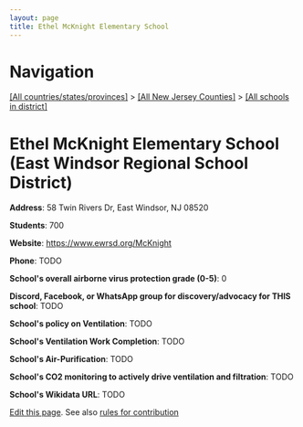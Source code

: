 ```yaml
---
layout: page
title: Ethel McKnight Elementary School
---
```

# Navigation

[[All countries/states/provinces]](../../..) > [[All New Jersey Counties]](../..) > [[All schools in district]](..)

# Ethel McKnight Elementary School (East Windsor Regional School District)

**Address**: 58 Twin Rivers Dr, East Windsor, NJ 08520

**Students**: 700

**Website**: https://www.ewrsd.org/McKnight

**Phone**: TODO

**School's overall airborne virus protection grade (0-5)**: 0

**Discord, Facebook, or WhatsApp group for discovery/advocacy for THIS school**: TODO

**School's policy on Ventilation**: TODO

**School's Ventilation Work Completion**: TODO

**School's Air-Purification**: TODO

**School's CO2 monitoring to actively drive ventilation and filtration**: TODO

**School's Wikidata URL**: TODO


[Edit this page](https://github.com/ventilate-schools/NJ/edit/main/./East_Windsor_Regional_School_District/Ethel_McKnight_Elementary_School.md). See also [rules for contribution](../../../contribution-rules/)